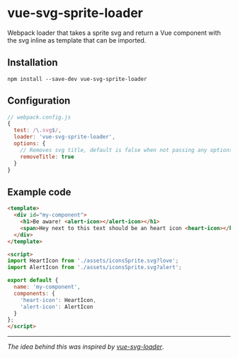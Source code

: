 
# vue-svg-sprite-loader

Webpack loader that takes a sprite svg and return a Vue component with the svg inline as template that can be imported.


## Installation

```
npm install --save-dev vue-svg-sprite-loader
```

## Configuration

```js
// webpack.config.js
{
  test: /\.svg$/,
  loader: 'vue-svg-sprite-loader',
  options: {
    // Removes svg title, default is false when not passing any options
    removeTitle: true
  }
}
```

## Example code

```html
<template>
  <div id="my-component">
    <h1>Be aware! <alert-icon></alert-icon></h1>
    <span>Hey next to this text should be an heart icon <heart-icon></heart-icon></span>
  </div>
</template>

<script>
import HeartIcon from './assets/iconsSprite.svg?love';
import AlertIcon from './assets/iconsSprite.svg?alert';

export default {
  name: 'my-component',
  components: {
    'heart-icon': HeartIcon,
    'alert-icon': AlertIcon
  }
};
</script>
```
---
*The idea behind this was inspired by [vue-svg-loader](https://github.com/visualfanatic/vue-svg-loader)*.